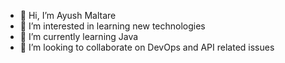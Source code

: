 - 👋 Hi, I’m Ayush Maltare
- 👀 I’m interested in learning new technologies
- 🌱 I’m currently learning Java
- 💞️ I’m looking to collaborate on DevOps and API related issues

<!---
AyushM-dev/AyushM-dev is a ✨ special ✨ repository because its `README.md` (this file) appears on your GitHub profile.
You can click the Preview link to take a look at your changes.
--->
